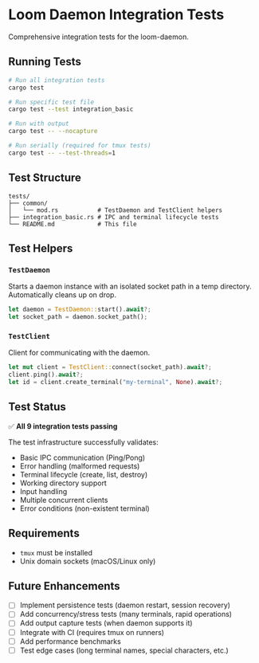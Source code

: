 # Loom Daemon Integration Tests

Comprehensive integration tests for the loom-daemon.

## Running Tests

```bash
# Run all integration tests
cargo test

# Run specific test file
cargo test --test integration_basic

# Run with output
cargo test -- --nocapture

# Run serially (required for tmux tests)
cargo test -- --test-threads=1
```

## Test Structure

```
tests/
├── common/
│   └── mod.rs           # TestDaemon and TestClient helpers
├── integration_basic.rs # IPC and terminal lifecycle tests
└── README.md            # This file
```

## Test Helpers

### `TestDaemon`

Starts a daemon instance with an isolated socket path in a temp directory.
Automatically cleans up on drop.

```rust
let daemon = TestDaemon::start().await?;
let socket_path = daemon.socket_path();
```

### `TestClient`

Client for communicating with the daemon.

```rust
let mut client = TestClient::connect(socket_path).await?;
client.ping().await?;
let id = client.create_terminal("my-terminal", None).await?;
```

## Test Status

✅ **All 9 integration tests passing**

The test infrastructure successfully validates:
- Basic IPC communication (Ping/Pong)
- Error handling (malformed requests)
- Terminal lifecycle (create, list, destroy)
- Working directory support
- Input handling
- Multiple concurrent clients
- Error conditions (non-existent terminal)

## Requirements

- `tmux` must be installed
- Unix domain sockets (macOS/Linux only)

## Future Enhancements

- [ ] Implement persistence tests (daemon restart, session recovery)
- [ ] Add concurrency/stress tests (many terminals, rapid operations)
- [ ] Add output capture tests (when daemon supports it)
- [ ] Integrate with CI (requires tmux on runners)
- [ ] Add performance benchmarks
- [ ] Test edge cases (long terminal names, special characters, etc.)
